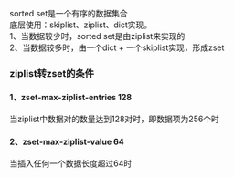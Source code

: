 sorted set是一个有序的数据集合  
底层使用：skiplist、ziplist、dict实现。  
1、当数据较少时，sorted set是由ziplist来实现的  
2、当数据较多时，由一个dict + 一个skiplist实现，形成zset
### ziplist转zset的条件
#### 1、zset-max-ziplist-entries 128
当ziplist中数据对的数量达到128对时，即数据项为256个时
#### 2、zset-max-ziplist-value 64
当插入任何一个数据长度超过64时